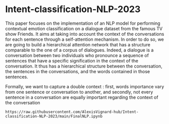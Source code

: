 # Intent-classification-NLP-2023


This paper focuses on the implementation of an NLP model for performing contextual emotion classification on a dialogue dataset from the famous TV show Friends. It aims at taking into account the context of the conversations for each sentence through a self-attention mechanism. In order to do so, we are going to build a hierarchical attention network that has a structure comparable to the one of a corpus of dialogues. Indeed, a dialogue is a conversation between two individuals who pronounce a sequence of sentences that have a specific signification in the context of the conversation. It thus has a hierarchical structure between the conversation, the sentences in the conversations, and the words contained in those sentences.

Formally, we want to capture a double context : first, words importance vary from one sentence or conversation to another, and secondly, not every sentence in a conversation are equally important regarding the context of the conversation

`https://raw.githubusercontent.com/AlexisVignard-hub/Intent-classification-NLP-2023/main/FinalNLP.ipynb`

